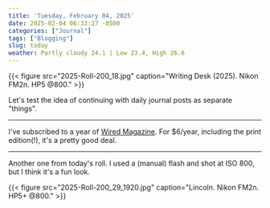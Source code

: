 ```yaml
---
title: 'Tuesday, February 04, 2025'
date: 2025-02-04 06:33:27 -0500
categories: ["Journal"]
tags: ["Blogging"]
slug: today
weather: Partly cloudy 24.1 | Low 23.4, High 26.6
---
```


{{< figure src="2025-Roll-200_18.jpg" caption="Writing Desk (2025). Nikon FM2n. HP5 @800." >}}

Let's test the idea of continuing with daily journal posts as separate "things".

----

I've subscribed to a year of [Wired Magazine](https://www.wired.com). For $6/year, including the print edition(!), it's a pretty good deal.

<!--more-->
----

Another one from today's roll. I used a (manual) flash and shot at ISO 800, but I think it's a fun look.

{{< figure src="2025-Roll-200_29_1920.jpg" caption="Lincoln. Nikon FM2n. HP5+ @800." >}}

